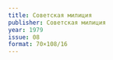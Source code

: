 ```yaml
---
title: Советская милиция
publisher: Советская милиция
year: 1979
issue: 08
format: 70×108/16
---
```

